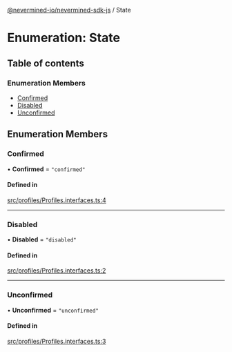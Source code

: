 [@nevermined-io/nevermined-sdk-js](../code-reference.md) / State

# Enumeration: State

## Table of contents

### Enumeration Members

- [Confirmed](State.md#confirmed)
- [Disabled](State.md#disabled)
- [Unconfirmed](State.md#unconfirmed)

## Enumeration Members

### Confirmed

• **Confirmed** = `"confirmed"`

#### Defined in

[src/profiles/Profiles.interfaces.ts:4](https://github.com/nevermined-io/sdk-js/blob/55f88d2/src/profiles/Profiles.interfaces.ts#L4)

---

### Disabled

• **Disabled** = `"disabled"`

#### Defined in

[src/profiles/Profiles.interfaces.ts:2](https://github.com/nevermined-io/sdk-js/blob/55f88d2/src/profiles/Profiles.interfaces.ts#L2)

---

### Unconfirmed

• **Unconfirmed** = `"unconfirmed"`

#### Defined in

[src/profiles/Profiles.interfaces.ts:3](https://github.com/nevermined-io/sdk-js/blob/55f88d2/src/profiles/Profiles.interfaces.ts#L3)
